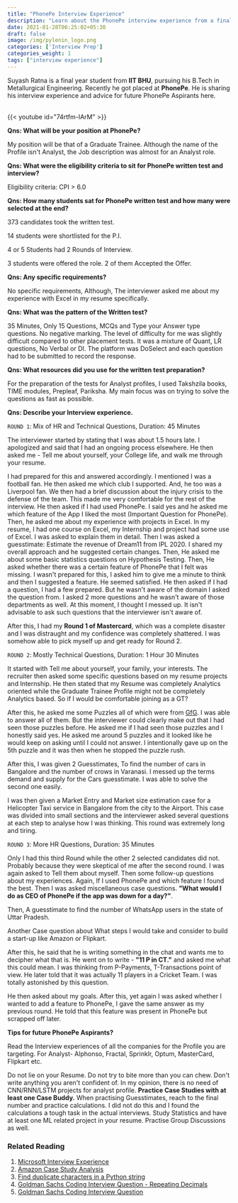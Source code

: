 ```yaml
---
title: "PhonePe Interview Experience"
description: "Learn about the PhonePe interview experience from a final year IIT BHU student."
date: 2021-01-28T06:25:02+05:30
draft: false
image: /img/pylenin_logo.png
categories: ['Interview Prep']
categories_weight: 1
tags: ["interview experience"]
---
```

<div class="sharethis-inline-follow-buttons"></div>

Suyash Ratna is a final year student from **IIT BHU**, pursuing his B.Tech in Metallurgical Engineering. 
Recently he got placed at **PhonePe**. He is sharing his interview experience and advice for future PhonePe Aspirants here.

<br>
{{< youtube id="74rtfm-IArM" >}}
<br>

**Qns: What will be your position at PhonePe?**

My position will be that of a Graduate Trainee. Although the name of the Profile isn't Analyst, the Job description was almost for an Analyst role.

**Qns: What were the eligibility criteria to sit for 
PhonePe written test and interview?**

Eligibility criteria: CPI > 6.0

**Qns: How many students sat for PhonePe written test and 
how many were selected at the end?**

373 candidates took the written test.

14 students were shortlisted for the P.I. 

4 or 5 Students had 2 Rounds of Interview. 

3 students were offered the role. 2 of them Accepted the Offer.

**Qns: Any specific requirements?**

No specific requirements, Although, The interviewer asked me about my experience with Excel in my resume specifically.

**Qns: What was the pattern of the Written test?**

35 Minutes, Only 15 Questions, MCQs and Type your Answer type questions. No negative marking. The level of difficulty for me was slightly difficult compared to other placement tests. It was a mixture of Quant, LR questions, No Verbal or DI. The platform was DoSelect and each question had to be submitted to record the response.

**Qns: What resources did you use for the written test preparation?**

For the preparation of the tests for Analyst profiles, I used Takshzila books, TIME modules, Prepleaf, Pariksha. My main focus was on trying to solve the questions as fast as possible. 

**Qns: Describe your Interview experience.**

`ROUND 1`: Mix of HR and Technical Questions, Duration: 45 Minutes

The interviewer started by stating that I was about 1.5 hours late. I apologized and said that I had an ongoing process elsewhere. He then asked me - Tell me about yourself, your College life, and walk me through your resume.

I had prepared for this and answered accordingly. I mentioned I was a football fan. He then asked me which club I supported. And, he too was a Liverpool fan. We then had a brief discussion about the injury crisis to the defense of the team. This made me very comfortable for the rest of the interview. He then asked if I had used PhonePe. I said yes and he asked me which feature of the App I liked the most (Important Question for PhonePe). Then, he asked me about my experience with projects in Excel. In my resume, I had one course on Excel, my Internship and project had some use of Excel. I was asked to explain them in detail. Then I was asked a guesstimate: Estimate the revenue of Dream11 from IPL 2020. I shared my overall approach and he suggested certain changes. Then, He asked me about some basic statistics questions on Hypothesis Testing. Then, He asked whether there was a certain feature of PhonePe that I felt was missing. I wasn't prepared for this, I asked him to give me a minute to think and then I suggested a feature. He seemed satisfied. He then asked if I had a question, I had a few prepared. But he wasn't aware of the domain I asked the question from. I asked 2 more questions and he wasn't aware of those departments as well. At this moment, I thought I messed up. It isn't advisable to ask such questions that the interviewer isn't aware of.

After this, I had my **Round 1 of Mastercard**, which was a complete disaster and I was distraught and my confidence was completely shattered.
I was somehow able to pick myself up and get ready for Round 2.

`ROUND 2`: Mostly Technical Questions, Duration: 1 Hour 30 Minutes

It started with Tell me about yourself, your family, your interests. 
The recruiter then asked some specific questions based on my resume projects 
and Internship. He then stated that my Resume was completely Analytics oriented 
while the Graduate Trainee Profile might not be completely Analytics based.
So if I would be comfortable joining as a GT?

After this, he asked me some Puzzles all of which were from [GfG](https://www.geeksforgeeks.org). 
I was able to answer all of them. 
But the interviewer could clearly make out that I had seen those puzzles before. 
He asked me if I had seen those puzzles and I honestly said yes. 
He asked me around 5 puzzles and it looked like he would keep on asking until I 
could not answer. 
I intentionally gave up on the 5th puzzle and it was then when he stopped the puzzle rush. 

After this, I was given 2 Guesstimates, To find the number of cars in Bangalore 
and the number of crows in Varanasi. 
I messed up the terms demand and supply for the Cars guesstimate. 
I was able to solve the second one easily. 

I was then given a Market Entry and Market size estimation case for a Helicopter Taxi service in Bangalore from the city to the Airport. 
This case was divided into small sections and the interviewer asked several questions at each step to analyse how I was thinking. 
This round was extremely long and tiring.

`ROUND 3`: More HR Questions, Duration: 35 Minutes

Only I had this third Round while the other 2 selected candidates did not. 
Probably because they were skeptical of me after the second round. 
I was again asked to Tell them about myself. 
Then some follow-up questions about my experiences. 
Again, If I used PhonePe and which feature I found the best. 
Then I was asked miscellaneous case questions. 
**"What would I do as CEO of PhonePe if the app was down for a day?"**. 

Then, A guesstimate to find the number of WhatsApp users in the state of Uttar Pradesh. 

Another Case question about What steps I would take and consider to build a start-up like Amazon or Flipkart. 

After this, he said that he is writing something in the chat and wants me to decipher what that is. 
He went on to write - **"11 P in CT."** and asked me what this could mean. 
I was thinking from P-Payments, T-Transactions point of view. 
He later told that it was actually 11 players in a Cricket Team.
I was totally astonished by this question. 

He then asked about my goals. After this, yet again I was asked whether I wanted to add a feature to PhonePe, I gave the same answer as my previous round. He told that this feature was present in PhonePe but scrapped off later.

**Tips for future PhonePe Aspirants?**

Read the Interview experiences of all the companies for the Profile you are targeting. 
For Analyst- Alphonso, Fractal, Sprinklr, Optum, MasterCard, Flipkart etc.

Do not lie on your Resume. Do not try to bite more than you can chew. Don't write anything you aren't confident of. 
In my opinion, there is no need of CNN/RNN/LSTM projects for analyst profile.
**Practice Case Studies with at least one Case Buddy.** 
When practising Guesstimates, reach to the final number and practice calculations. I did not do this and I found the calculations a tough task in the actual interviews. 
Study Statistics and have at least one ML related project in your resume.
Practise Group Discussions as well.

### Related Reading

1. [Microsoft Interview Experience](https://youtu.be/eZyfMlaGOBU)
2. [Amazon Case Study Analysis](https://youtu.be/yApA01p3mQ0)
3. [Find duplicate characters in a Python string](https://www.pylenin.com/blogs/find-duplicate-characters-in-string/)
4. [Goldman Sachs Coding Interview Question - Repeating Decimals](https://youtu.be/WFd478BG4o8)
5. [Goldman Sachs Coding Interview Question](https://youtu.be/kKWV8T6SAvU)